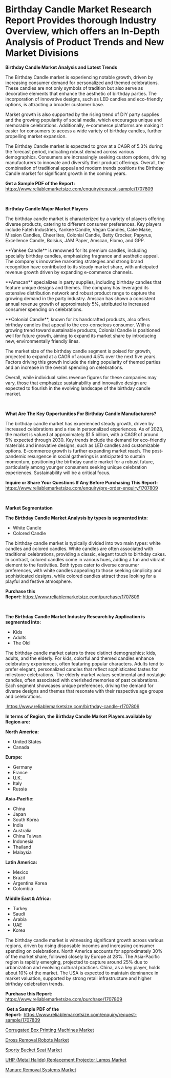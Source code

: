 <p><h1>Birthday Candle Market Research Report Provides thorough Industry Overview, which offers an In-Depth Analysis of Product Trends and New Market Divisions</h1></p><p><strong>Birthday Candle Market Analysis and Latest Trends</strong></p>
<p><p>The Birthday Candle market is experiencing notable growth, driven by increasing consumer demand for personalized and themed celebrations. These candles are not only symbols of tradition but also serve as decorative elements that enhance the aesthetic of birthday parties. The incorporation of innovative designs, such as LED candles and eco-friendly options, is attracting a broader customer base.</p><p>Market growth is also supported by the rising trend of DIY party supplies and the growing popularity of social media, which encourages unique and memorable celebrations. Additionally, e-commerce platforms are making it easier for consumers to access a wide variety of birthday candles, further propelling market expansion.</p><p>The Birthday Candle market is expected to grow at a CAGR of 5.3% during the forecast period, indicating robust demand across various demographics. Consumers are increasingly seeking custom options, driving manufacturers to innovate and diversify their product offerings. Overall, the combination of traditional appeal and modern trends positions the Birthday Candle market for significant growth in the coming years.</p></p>
<p><strong>Get a Sample PDF of the Report:&nbsp;</strong> <a href="https://www.reliablemarketsize.com/enquiry/request-sample/1707809?utm_campaign=1518&utm_medium=2&utm_source=Github&utm_content=ia&utm_term=13102024&utm_id=birthday-candle">https://www.reliablemarketsize.com/enquiry/request-sample/1707809</a></p>
<p>&nbsp;</p>
<p><strong>Birthday Candle Major Market Players</strong></p>
<p><p>The birthday candle market is characterized by a variety of players offering diverse products, catering to different consumer preferences. Key players include Fateh Industries, Yankee Candle, Vegan Candles, Cake Make, Mission Candles, Cheerlites, Colonial Candle, Betty Crocker, Papyrus, Excellence Candle, Bolsius, JAM Paper, Amscan, Flomo, and GPP.</p><p>**Yankee Candle** is renowned for its premium candles, including specialty birthday candles, emphasizing fragrance and aesthetic appeal. The company's innovative marketing strategies and strong brand recognition have contributed to its steady market share, with anticipated revenue growth driven by expanding e-commerce channels.</p><p>**Amscan** specializes in party supplies, including birthday candles that feature unique designs and themes. The company has leveraged its extensive distribution network and robust product range to capture the growing demand in the party industry. Amscan has shown a consistent annual revenue growth of approximately 5%, attributed to increased consumer spending on celebrations.</p><p>**Colonial Candle**, known for its handcrafted products, also offers birthday candles that appeal to the eco-conscious consumer. With a growing trend toward sustainable products, Colonial Candle is positioned well for future growth, aiming to expand its market share by introducing new, environmentally friendly lines.</p><p>The market size of the birthday candle segment is poised for growth, projected to expand at a CAGR of around 4.5% over the next five years. Factors driving this growth include the rising popularity of themed parties and an increase in the overall spending on celebrations.</p><p>Overall, while individual sales revenue figures for these companies may vary, those that emphasize sustainability and innovative design are expected to flourish in the evolving landscape of the birthday candle market.</p></p>
<p>&nbsp;</p>
<p><strong>What Are The Key Opportunities For Birthday Candle Manufacturers?</strong></p>
<p><p>The birthday candle market has experienced steady growth, driven by increased celebrations and a rise in personalized experiences. As of 2023, the market is valued at approximately $1.5 billion, with a CAGR of around 5% expected through 2030. Key trends include the demand for eco-friendly materials and innovative designs, such as LED candles and customizable options. E-commerce growth is further expanding market reach. The post-pandemic resurgence in social gatherings is anticipated to sustain momentum, positioning the birthday candle market for a robust future, particularly among younger consumers seeking unique celebration experiences. Sustainability will be a critical focus.</p></p>
<p><strong>Inquire or Share Your Questions If Any Before Purchasing This Report:</strong> <a href="https://www.reliablemarketsize.com/enquiry/pre-order-enquiry/1707809?utm_campaign=1518&utm_medium=2&utm_source=Github&utm_content=ia&utm_term=13102024&utm_id=birthday-candle">https://www.reliablemarketsize.com/enquiry/pre-order-enquiry/1707809</a></p>
<p>&nbsp;</p>
<p><strong>Market Segmentation</strong></p>
<p><strong>The Birthday Candle Market Analysis by types is segmented into:</strong></p>
<p><ul><li>White Candle</li><li>Colored Candle</li></ul></p>
<p><p>The birthday candle market is typically divided into two main types: white candles and colored candles. White candles are often associated with traditional celebrations, providing a classic, elegant touch to birthday cakes. In contrast, colored candles come in various hues, adding a fun and vibrant element to the festivities. Both types cater to diverse consumer preferences, with white candles appealing to those seeking simplicity and sophisticated designs, while colored candles attract those looking for a playful and festive atmosphere.</p></p>
<p><strong>Purchase this Report:&nbsp;</strong><a href="https://www.reliablemarketsize.com/purchase/1707809?utm_campaign=1518&utm_medium=2&utm_source=Github&utm_content=ia&utm_term=13102024&utm_id=birthday-candle">https://www.reliablemarketsize.com/purchase/1707809</a></p>
<p>&nbsp;</p>
<p><strong>The Birthday Candle Market Industry Research by Application is segmented into:</strong></p>
<p><ul><li>Kids</li><li>Adults</li><li>The Old</li></ul></p>
<p><p>The birthday candle market caters to three distinct demographics: kids, adults, and the elderly. For kids, colorful and themed candles enhance celebratory experiences, often featuring popular characters. Adults tend to prefer elegant, personalized candles that reflect sophisticated tastes for milestone celebrations. The elderly market values sentimental and nostalgic candles, often associated with cherished memories of past celebrations. Each segment showcases unique preferences, driving the demand for diverse designs and themes that resonate with their respective age groups and celebrations.</p></p>
<p><a href="https://www.reliablemarketsize.com/birthday-candle-r1707809?utm_campaign=1518&utm_medium=2&utm_source=Github&utm_content=ia&utm_term=13102024&utm_id=birthday-candle">&nbsp;https://www.reliablemarketsize.com/birthday-candle-r1707809</a></p>
<p><strong>In terms of Region, the Birthday Candle Market Players available by Region are:</strong></p>
<p>
    <p> <strong> North America: </strong>
        <ul>
            <li>United States</li>
            <li>Canada</li>
        </ul>
        </p> 
    <p> <strong> Europe: </strong>
        <ul>
            <li>Germany</li>
            <li>France</li>
            <li>U.K.</li>
            <li>Italy</li>
            <li>Russia</li>
        </ul>
        </p> 
    <p> <strong> Asia-Pacific: </strong>
        <ul>
            <li>China</li>
            <li>Japan</li>
            <li>South Korea</li>
            <li>India</li>
            <li>Australia</li>
            <li>China Taiwan</li>
            <li>Indonesia</li>
            <li>Thailand</li>
            <li>Malaysia</li>
        </ul>
        </p> 
    <p> <strong> Latin America: </strong>
        <ul>
            <li>Mexico</li>
            <li>Brazil</li>
            <li>Argentina Korea</li>
            <li>Colombia</li>
        </ul>
        </p> 
    <p> <strong> Middle East & Africa: </strong>
        <ul>
            <li>Turkey</li>
            <li>Saudi</li>
            <li>Arabia</li>
            <li>UAE</li>
            <li>Korea</li>
        </ul>
    </p>
    </p>
<p><p>The birthday candle market is witnessing significant growth across various regions, driven by rising disposable incomes and increasing consumer spending on celebrations. North America accounts for approximately 30% of the market share, followed closely by Europe at 28%. The Asia-Pacific region is rapidly emerging, projected to capture around 25% due to urbanization and evolving cultural practices. China, as a key player, holds about 10% of the market. The USA is expected to maintain dominance in market valuation, supported by strong retail infrastructure and higher birthday celebration trends.</p></p>
<p><strong>Purchase this Report: </strong><a href="https://www.reliablemarketsize.com/purchase/1707809?utm_campaign=1518&utm_medium=2&utm_source=Github&utm_content=ia&utm_term=13102024&utm_id=birthday-candle">https://www.reliablemarketsize.com/purchase/1707809</a></p>
<p>&nbsp;<strong>Get a Sample PDF of the Report:&nbsp;&nbsp;</strong><a href="https://www.reliablemarketsize.com/enquiry/request-sample/1707809?utm_campaign=1518&utm_medium=2&utm_source=Github&utm_content=ia&utm_term=13102024&utm_id=birthday-candle">https://www.reliablemarketsize.com/enquiry/request-sample/1707809</a></p>
<p><strong></strong></p>
<p><p><a href="https://www.linkedin.com/pulse/corrugated-box-printing-machines-market-refracting-trends-consumer-bf0uf?utm_campaign=1518&utm_medium=2&utm_source=Github&utm_content=ia&utm_term=13102024&utm_id=birthday-candle">Corrugated Box Printing Machines Market</a></p><p><a href="https://www.linkedin.com/pulse/competitive-intelligence-dross-removal-robots-market-key-players-czcff?utm_campaign=1518&utm_medium=2&utm_source=Github&utm_content=ia&utm_term=13102024&utm_id=birthday-candle">Dross Removal Robots Market</a></p><p><a href="https://www.linkedin.com/pulse/sporty-bucket-seat-market-trends-detailed-study-its-segmentation-tzxte?utm_campaign=1518&utm_medium=2&utm_source=Github&utm_content=ia&utm_term=13102024&utm_id=birthday-candle">Sporty Bucket Seat Market</a></p><p><a href="https://www.linkedin.com/pulse/insights-uhp-metal-halide-replacement-projector-lamps-industry-hul9f?utm_campaign=1518&utm_medium=2&utm_source=Github&utm_content=ia&utm_term=13102024&utm_id=birthday-candle">UHP (Metal Halide) Replacement Projector Lamps Market</a></p><p><a href="https://www.linkedin.com/pulse/manure-removal-systems-market-transformation-comparative-analysis-komtf?utm_campaign=1518&utm_medium=2&utm_source=Github&utm_content=ia&utm_term=13102024&utm_id=birthday-candle">Manure Removal Systems Market</a></p></p>